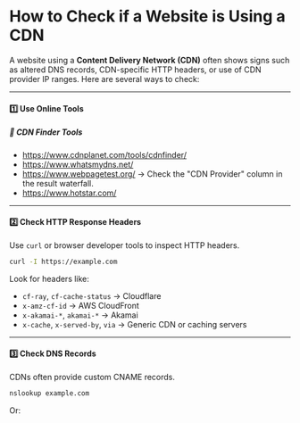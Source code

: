 # How to Check if a Website is Using a CDN

A website using a **Content Delivery Network (CDN)** often shows signs such as altered DNS records, CDN-specific HTTP headers, or use of CDN provider IP ranges. Here are several ways to check:

---

#### 1️⃣ Use Online Tools

##### 🔎 CDN Finder Tools

-   https://www.cdnplanet.com/tools/cdnfinder/
-   https://www.whatsmydns.net/
-   https://www.webpagetest.org/ → Check the "CDN Provider" column in the result waterfall.
-   https://www.hotstar.com/

---

#### 2️⃣ Check HTTP Response Headers

Use `curl` or browser developer tools to inspect HTTP headers.

```bash
curl -I https://example.com
```

Look for headers like:

-   `cf-ray`, `cf-cache-status` → Cloudflare
-   `x-amz-cf-id` → AWS CloudFront
-   `x-akamai-*`, `akamai-*` → Akamai
-   `x-cache`, `x-served-by`, `via` → Generic CDN or caching servers

---

#### 3️⃣ Check DNS Records

CDNs often provide custom CNAME records.

```bash
nslookup example.com
```

Or:
